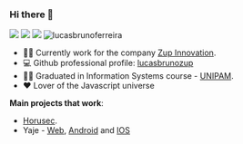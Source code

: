 ### Hi there 👋

[![](https://img.shields.io/badge/-Lucas%20Bruno-blue?style=flat-square&labelColor=blue&logo=linkedin&logoColor=white&link=https://www.linkedin.com/in/lucas-bruno-33b193151/)](https://www.linkedin.com/in/lucas-bruno-33b193151/)
[![](https://img.shields.io/badge/-gmail-red?style=flat-square&labelColor=red&logo=gmail&logoColor=white&link=http://link%3Dmailto:lucabrunoferreira@gmail.com/)](http://link%3Dmailto:lucabrunoferreira@gmail.com/)
[![](https://img.shields.io/badge/-@lucasbrunoferreira-e1306c?style=flat-square&labelColor=e1306c&logo=instagram&logoColor=white&link=https://www.instagram.com/lucasbrunoferreira/)](https://www.instagram.com/lucasbrunoferreira/)
<img src="https://komarev.com/ghpvc/?username=lucasbrunoferreira" alt="lucasbrunoferreira" />


- 👨‍💻 Currently work for the company [Zup Innovation](https://www.zup.com.br/).
- ‍💻 Github professional profile: [lucasbrunozup](https://github.com/lucasbrunozup)
- 👨‍🎓 Graduated in Information Systems course - [UNIPAM](https://graduacao.unipam.edu.br/curso.php?id=MTQ=).
- ❤️ Lover of the Javascript universe



**Main projects that work**:
-  [Horusec](https://github.com/zupit/horusec-platform).
-  Yaje - [Web](https://yaje.com.br/), [Android](https://play.google.com/store/apps/details?id=com.yajeapp.Yaje) and [IOS](https://apps.apple.com/br/app/yaje/id1615080596)  
